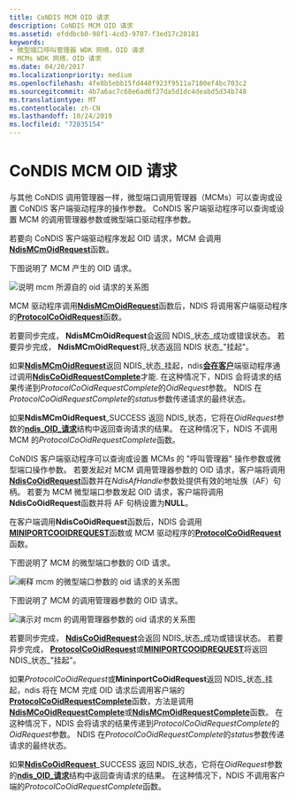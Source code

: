 ```yaml
---
title: CoNDIS MCM OID 请求
description: CoNDIS MCM OID 请求
ms.assetid: efddbcb0-98f1-4cd3-9707-f3ed17c20181
keywords:
- 微型端口呼叫管理器 WDK 网络，OID 请求
- MCMs WDK 网络，OID 请求
ms.date: 04/20/2017
ms.localizationpriority: medium
ms.openlocfilehash: 4fe8b5ebb15fd440f923f9511a7180ef4bc703c2
ms.sourcegitcommit: 4b7a6ac7c68e6ad6f27da5d1dc4deabd5d34b748
ms.translationtype: MT
ms.contentlocale: zh-CN
ms.lasthandoff: 10/24/2019
ms.locfileid: "72835154"
---
```

# <a name="condis-mcm-oid-requests"></a>CoNDIS MCM OID 请求





与其他 CoNDIS 调用管理器一样，微型端口调用管理器（MCMs）可以查询或设置 CoNDIS 客户端驱动程序的操作参数。 CoNDIS 客户端驱动程序可以查询或设置 MCM 的调用管理器参数或微型端口驱动程序参数。

若要向 CoNDIS 客户端驱动程序发起 OID 请求，MCM 会调用[**NdisMCmOidRequest**](https://docs.microsoft.com/windows-hardware/drivers/ddi/ndis/nf-ndis-ndismcmoidrequest)函数。

下图说明了 MCM 产生的 OID 请求。

![说明 mcm 所源自的 oid 请求的关系图](images/mcmcorequest.png)

MCM 驱动程序调用[**NdisMCmOidRequest**](https://docs.microsoft.com/windows-hardware/drivers/ddi/ndis/nf-ndis-ndismcmoidrequest)函数后，NDIS 将调用客户端驱动程序的[**ProtocolCoOidRequest**](https://docs.microsoft.com/windows-hardware/drivers/ddi/ndis/nc-ndis-protocol_co_oid_request)函数。

若要同步完成， **NdisMCmOidRequest**会返回 NDIS\_状态\_成功或错误状态。 若要异步完成， **NdisMCmOidRequest**将\_状态返回 NDIS 状态\_"挂起"。

如果[**NdisMCmOidRequest**](https://docs.microsoft.com/windows-hardware/drivers/ddi/ndis/nf-ndis-ndismcmoidrequest)返回 NDIS\_状态\_挂起，ndis[**会在客户**](https://docs.microsoft.com/windows-hardware/drivers/ddi/ndis/nc-ndis-protocol_co_oid_request_complete)端驱动程序通过调用[**NdisCoOidRequestComplete**](https://docs.microsoft.com/windows-hardware/drivers/ddi/ndis/nf-ndis-ndiscooidrequestcomplete)才能. 在这种情况下，NDIS 会将请求的结果传递到*ProtocolCoOidRequestComplete*的*OidRequest*参数。 NDIS 在*ProtocolCoOidRequestComplete*的*status*参数传递请求的最终状态。

如果**NdisMCmOidRequest**\_SUCCESS 返回 NDIS\_状态，它将在*OidRequest*参数的[**ndis\_OID\_请求**](https://docs.microsoft.com/windows-hardware/drivers/ddi/ndis/ns-ndis-_ndis_oid_request)结构中返回查询请求的结果。 在这种情况下，NDIS 不调用 MCM 的*ProtocolCoOidRequestComplete*函数。

CoNDIS 客户端驱动程序可以查询或设置 MCMs 的 "呼叫管理器" 操作参数或微型端口操作参数。 若要发起对 MCM 调用管理器参数的 OID 请求，客户端将调用[**NdisCoOidRequest**](https://docs.microsoft.com/windows-hardware/drivers/ddi/ndis/nf-ndis-ndiscooidrequest)函数并在*NdisAfHandle*参数处提供有效的地址族（AF）句柄。 若要为 MCM 微型端口参数发起 OID 请求，客户端将调用**NdisCoOidRequest**函数并将 AF 句柄设置为**NULL**。

在客户端调用**NdisCoOidRequest**函数后，NDIS 会调用[**MINIPORTCOOIDREQUEST**](https://docs.microsoft.com/windows-hardware/drivers/ddi/ndis/nc-ndis-miniport_co_oid_request)函数或 MCM 驱动程序的[**ProtocolCoOidRequest**](https://docs.microsoft.com/windows-hardware/drivers/ddi/ndis/nc-ndis-protocol_co_oid_request)函数。

下图说明了 MCM 的微型端口参数的 OID 请求。

![阐释 mcm 的微型端口参数的 oid 请求的关系图](images/protocol2mcmcorequest.png)

下图说明了 MCM 的调用管理器参数的 OID 请求。

![演示对 mcm 的调用管理器参数的 oid 请求的关系图](images/client2mcmcorequest.png)

若要同步完成， [**NdisCoOidRequest**](https://docs.microsoft.com/windows-hardware/drivers/ddi/ndis/nf-ndis-ndiscooidrequest)会返回 NDIS\_状态\_成功或错误状态。 若要异步完成， [**ProtocolCoOidRequest**](https://docs.microsoft.com/windows-hardware/drivers/ddi/ndis/nc-ndis-protocol_co_oid_request)或[**MINIPORTCOOIDREQUEST**](https://docs.microsoft.com/windows-hardware/drivers/ddi/ndis/nc-ndis-miniport_co_oid_request)将返回 NDIS\_状态\_"挂起"。

如果*ProtocolCoOidRequest*或**MininportCoOidRequest**返回 NDIS\_状态\_挂起，ndis 将在 MCM 完成 OID 请求后调用客户端的[**ProtocolCoOidRequestComplete**](https://docs.microsoft.com/windows-hardware/drivers/ddi/ndis/nc-ndis-protocol_co_oid_request_complete)函数，方法是调用[**NdisMCoOidRequestComplete**](https://docs.microsoft.com/windows-hardware/drivers/ddi/ndis/nf-ndis-ndismcooidrequestcomplete)或[**NdisMCmOidRequestComplete**](https://docs.microsoft.com/windows-hardware/drivers/ddi/ndis/nf-ndis-ndismcmoidrequestcomplete)函数。 在这种情况下，NDIS 会将请求的结果传递到*ProtocolCoOidRequestComplete*的*OidRequest*参数。 NDIS 在*ProtocolCoOidRequestComplete*的*status*参数传递请求的最终状态。

如果[**NdisCoOidRequest**](https://docs.microsoft.com/windows-hardware/drivers/ddi/ndis/nf-ndis-ndiscooidrequest)\_SUCCESS 返回 NDIS\_状态，它将在*OidRequest*参数的[**ndis\_OID\_请求**](https://docs.microsoft.com/windows-hardware/drivers/ddi/ndis/ns-ndis-_ndis_oid_request)结构中返回查询请求的结果。 在这种情况下，NDIS 不调用客户端的*ProtocolCoOidRequestComplete*函数。

 

 





